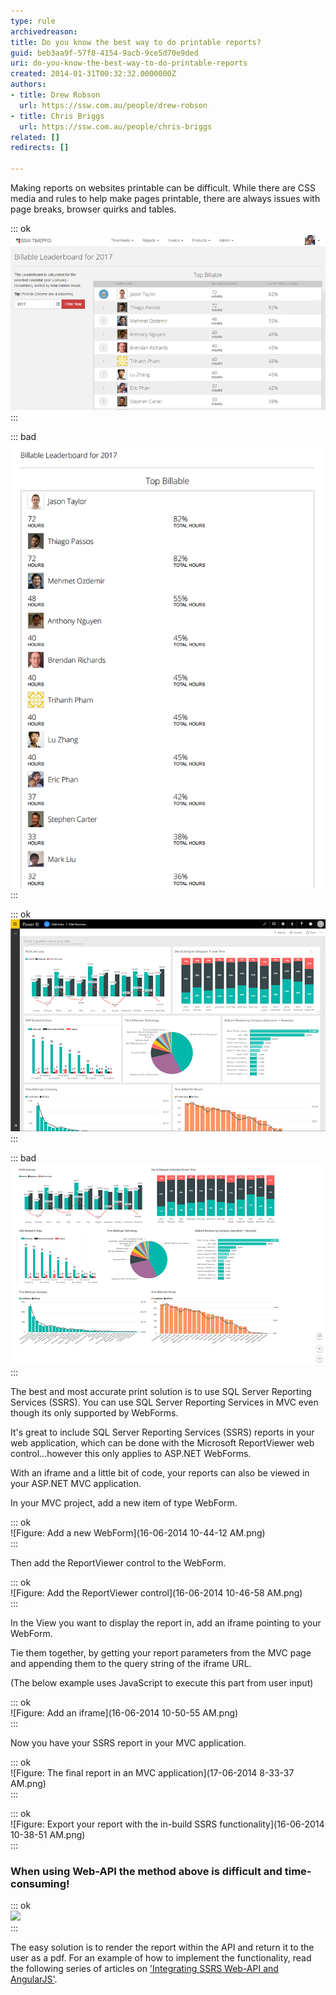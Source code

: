 ```yaml
---
type: rule
archivedreason: 
title: Do you know the best way to do printable reports?
guid: beb3aa9f-57f8-4154-9acb-9ce5d70e9ded
uri: do-you-know-the-best-way-to-do-printable-reports
created: 2014-01-31T00:32:32.0000000Z
authors:
- title: Drew Robson
  url: https://ssw.com.au/people/drew-robson
- title: Chris Briggs
  url: https://ssw.com.au/people/chris-briggs
related: []
redirects: []

---
```


Making reports on websites printable can be difficult. While there are CSS media and rules to help make pages printable, there are always issues with page breaks, browser quirks and tables.  

::: ok  
![Figure: Beautiful HTML report](print-reports-bad-1.png)  
:::  

<!--endintro-->

::: bad  
![Figure: Bad Example – The printed layout looks nothing like the HTML](print-reports-bad-2.png)  
:::  

::: ok  
![Figure: Beautiful PowerBI HTML report](print-reports-bad-3.png)  
:::  

::: bad  
![Figure: Bad example – PowerBI print preview scales everything down to fit on a page, you have no real control over how things flow onto multiple pages](print-reports-bad-4.png)  
:::  

The best and most accurate print solution is to use SQL Server Reporting Services (SSRS). You can use SQL Server Reporting Services in MVC even though its only supported by WebForms.

It's great to include  SQL Server Reporting Services (SSRS) reports in your web application, which can be done with the Microsoft ReportViewer web control...however this only applies to ASP.NET WebForms.

With an iframe and a little bit of code, your reports can also be viewed in your ASP.NET MVC application.

In your MVC project, add a new item of type WebForm.

::: ok  
![Figure: Add a new WebForm](16-06-2014 10-44-12 AM.png)  
:::  

Then add the ReportViewer control to the WebForm.

::: ok  
![Figure: Add the ReportViewer control](16-06-2014 10-46-58 AM.png)  
:::  

In the View you want to display the report in, add an iframe pointing to your WebForm.

Tie them together, by getting your report parameters from the MVC page and appending them to the query string of the iframe URL.

(The below example uses JavaScript to execute this part from user input)

::: ok  
![Figure: Add an iframe](16-06-2014 10-50-55 AM.png)  
:::  

Now you have your SSRS report in your MVC application.

::: ok  
![Figure: The final report in an MVC application](17-06-2014 8-33-37 AM.png)  
:::  

::: ok  
![Figure: Export your report with the in-build SSRS functionality](16-06-2014 10-38-51 AM.png)  
:::  

### When using Web-API the method above is difficult and time-consuming!

::: ok  
![](2015-04-29\_10-09-56-compressor.png)  
:::  

The easy solution is to render the report within the API and return it to the user  as a pdf. For an example of how to implement the functionality, read the following series  of articles on ['Integrating SSRS Web-API and AngularJS'](http://blog.chrisbriggsy.com/the-first-step-towards-integration/).
